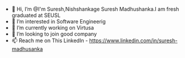 - 👋 Hi, I’m @I'm Suresh,Nishshankage Suresh Madhushanka.I am fresh graduated  at SEUSL
- 👀 I’m interested in Software Engineerig 
- 🌱 I’m currently working on Virtusa
- 💞️ I’m looking to join good company
- 📫 Reach me on This LinkedIn - 
https://www.linkedin.com/in/suresh-madhusanka
<!---
Suresh-1996/Suresh-1996 is a ✨ special ✨ repository because its `README.md` (this file) appears on your GitHub profile.
You can click the Preview link to take a look at your changes.
--->
